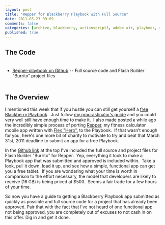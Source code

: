 ```yaml
---
layout: post
title: "Repper for Blackberry Playbook with Full Source"
date: 2011-03-23 09:09
comments: false
categories: [archive, blackberry, actionscript3, adobe air, playbook, repper, as3, flex]
published: true
---
```


<h2>The Code</h2>
<ul style="padding-top: 20px; padding-bottom: 20px;">
	<li><a href="https://github.com/tonylukasavage/Repper-playbook" target="_blank">Repper-playbook on Github</a> -- Full source code and Flash Builder "Burrito" project files</li>
</ul>


<h2>The Overview</h2>
I mentioned this week that if you hustle you can still get yourself a <a href="http://us.blackberry.com/developers/tablet/playbook_offer.jsp" target="_blank">free Blackberry Playbook</a>.  Just follow <a href="http://savagelook.com/blog/actionscript3/procrastinators-guide-to-a-free-blackberry-playbook">my procrastinator's guide</a> and you could very well still have enough time to make it.  I also made posted a while ago the incredibly simple process of porting <a href="https://market.android.com/details?id=air.Repper" target="_blank">Repper</a>, my fitness calculator mobile app written with <a href="http://labs.adobe.com/technologies/flexsdk_hero/" target="_blank">Flex "Hero"</a>, to the Playbook.  If that wasn't enough for you, here's one more bit of charity to motivate to try and beat that March 31st, 2011 deadline to submit an app for a free Playbook.

In the <a href="https://github.com/tonylukasavage/Repper-playbook" target="_blank">Github link</a> at the top I've included the full source and project files for Flash Builder "Burrito" for Repper.  Yep, everything it took to make a Playbook app that was submitted and approved is included within.  Take a look, pull it down, load it up, and see how a simple, functional app can get you a free tablet.  If you are wondering what your time is worth in comparison to the effort necessary, the model that developers are likely to receive (16 GB) is being priced at $500.  Seems a fair trade for a few hours of your time.

So now you have a guide to getting a Blackberry Playbook app submitted as quickly as possible and full source code for a project that has already been approved.  Pair that with the fact that I've not heard of one functional app not being approved, you are completely out of excuses to not cash in on this offer.  Dig in and get it done.